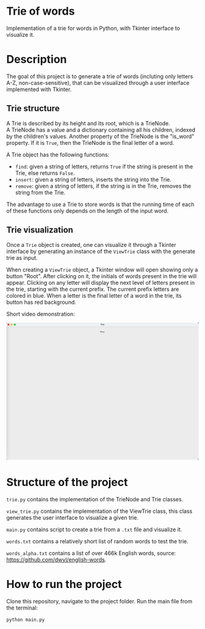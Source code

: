 # Trie of words

Implementation of a trie for words in Python, with Tkinter interface to visualize it.

# Description

The goal of this project is to generate a trie of words (incluting only letters A-Z, non-case-sensitive), that can be visualized through a user interface implemented with Tkinter.

## Trie structure

A Trie is described by its height and its root, which is a TrieNode.  
A TrieNode has a value and a dictionary containing all his children, indexed by the children's values. Another property of the TrieNode is the "is_word" property. If it is `True`, then the TrieNode is the final letter of a word.

A Trie object has the following functions:

- `find`: given a string of letters, returns `True` if the string is present in the Trie, else returns `False`.
- `insert`: given a string of letters, inserts the string into the Trie. 
- `remove`: given a string of letters, if the string is in the Trie, removes the string from the Trie.

The advantage to use a Trie to store words is that the running time of each of these functions only depends on the length of the input word.

## Trie visualization

Once a `Trie` object is created, one can visualize it through a Tkinter interface by generating an instance of the `ViewTrie` class with the generate trie as input.

When creating a `ViewTrie` object, a Tkinter window will open showing only a button "Root".
After clicking on it, the initials of words present in the trie will appear.
Clicking on any letter will display the next level of letters present in the trie, starting with the current prefix.
The current prefix letters are colored in blue. 
When a letter is the final letter of a word in the trie, its button has red background.

Short video demonstration: 

[![Video demonstration](root.png)](ViewTrie_video.mov)

# Structure of the project

`trie.py` contains the implementation of the TrieNode and Trie classes.

`view_trie.py` contains the implementation of the ViewTrie class, this class generates the user interface to visualize a given trie.

`main.py` contains script to create a trie from a `.txt` file and visualize it. 

`words.txt` contains a relatively short list of random words to test the trie.

`words_alpha.txt` contains a list of over 466k English words, source: https://github.com/dwyl/english-words.

# How to run the project
 
Clone this repository, navigate to the project folder.
Run the main file from the terminal:

    python main.py